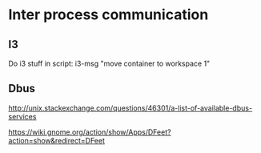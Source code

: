 # Inter process communication

## I3

Do i3 stuff in script: i3-msg "move container to workspace 1"

## Dbus

http://unix.stackexchange.com/questions/46301/a-list-of-available-dbus-services

https://wiki.gnome.org/action/show/Apps/DFeet?action=show&redirect=DFeet


